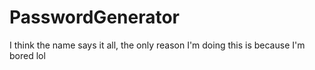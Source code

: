 # PasswordGenerator
I think the name says it all, the only reason I'm doing this is because I'm bored lol